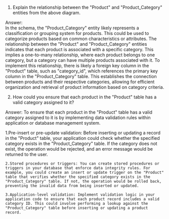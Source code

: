 1. Explain the relationship between the "Product" and "Product_Category" entities from the above diagram.

Answer:  
In the schema, the "Product_Category" entity likely represents a classification or grouping system for products. This could be used to categorize products based on common characteristics or attributes.
The relationship between the "Product" and "Product_Category" entities indicates that each product is associated with a specific category. This implies a one-to-many relationship, where each product belongs to one category, but a category can have multiple products associated with it.
To implement this relationship, there is likely a foreign key column in the "Product" table, such as "category_id", which references the primary key column in the "Product_Category" table. This establishes the connection between products and their respective categories, allowing for efficient organization and retrieval of product information based on category criteria.



2. How could you ensure that each product in the "Product" table has a valid category assigned to it?

Answer:
   To ensure that each product in the "Product" table has a valid category assigned to it is by implementing data validation rules within application or database management system. 

   1.Pre-insert or pre-update validation: Before inserting or updating a record in the "Product" table, your application could check whether the specified category exists in the "Product_Category" table. If the category does not exist, the operation would be rejected, and an error message would be returned to the user.
    
    2.Stored procedures or triggers: You can create stored procedures or triggers in your database that enforce data integrity rules. For example, you could create an insert or update trigger on the "Product" table that verifies whether the specified category exists in the "Product_Category" table. If not, the operation would be rolled back, preventing the invalid data from being inserted or updated.
    
    3.Application-level validation: Implement validation logic in your application code to ensure that each product record includes a valid category ID. This could involve performing a lookup against the "Product_Category" table before inserting or updating a product record.

